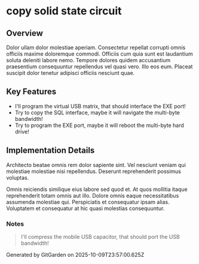 # copy solid state circuit

## Overview
Dolor ullam dolor molestiae aperiam. Consectetur repellat corrupti omnis officiis maxime doloremque commodi. Officiis cum quia sunt est laudantium soluta deleniti labore nemo. Tempore dolores quidem accusantium praesentium consequuntur repellendus vel quasi vero. Illo eos eum. Placeat suscipit dolor tenetur adipisci officiis nesciunt quae.

## Key Features
- I'll program the virtual USB matrix, that should interface the EXE port!
- Try to copy the SQL interface, maybe it will navigate the multi-byte bandwidth!
- Try to program the EXE port, maybe it will reboot the multi-byte hard drive!

## Implementation Details
Architecto beatae omnis rem dolor sapiente sint. Vel nesciunt veniam qui molestiae molestiae nisi repellendus. Deserunt reprehenderit possimus voluptas.
 Omnis reiciendis similique eius labore sed quod et. At quos mollitia itaque reprehenderit totam omnis aut illo. Dolore omnis eaque necessitatibus assumenda molestiae qui. Perspiciatis et consequatur ipsam alias. Voluptatem et consequatur at hic quasi molestias consequuntur.

### Notes
> I'll compress the mobile USB capacitor, that should port the USB bandwidth!

Generated by GitGarden on 2025-10-09T23:57:00.625Z